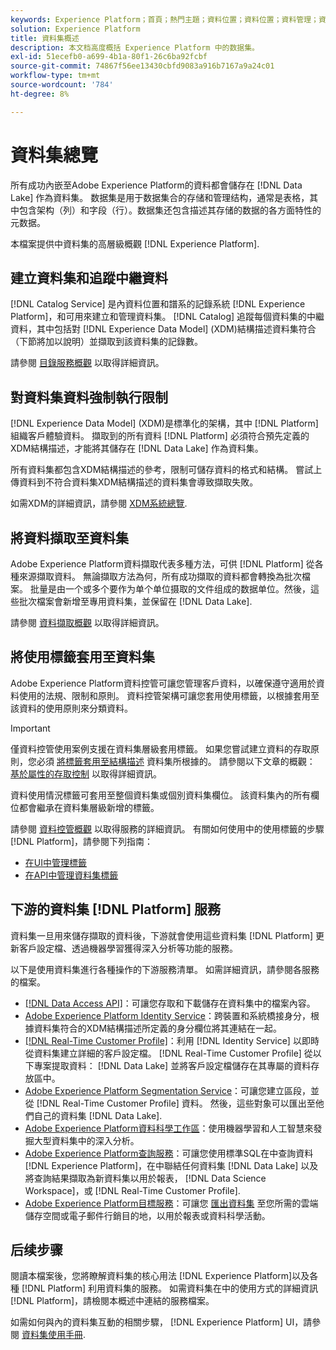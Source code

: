 ```yaml
---
keywords: Experience Platform；首頁；熱門主題；資料位置；資料位置；資料管理；資料管理；譜系；譜系；資料型別；資料型別；資料型別；資料型別
solution: Experience Platform
title: 資料集概述
description: 本文档高度概括 Experience Platform 中的数据集。
exl-id: 51ecefb0-a699-4b1a-80f1-26c6ba92fcbf
source-git-commit: 74867f56ee13430cbfd9083a916b7167a9a24c01
workflow-type: tm+mt
source-wordcount: '784'
ht-degree: 8%

---
```


# 資料集總覽

所有成功內嵌至Adobe Experience Platform的資料都會儲存在 [!DNL Data Lake] 作為資料集。 数据集是用于数据集合的存储和管理结构，通常是表格，其中包含架构（列）和字段（行）。数据集还包含描述其存储的数据的各方面特性的元数据。

本檔案提供中資料集的高層級概觀 [!DNL Experience Platform].

## 建立資料集和追蹤中繼資料

[!DNL Catalog Service] 是內資料位置和譜系的記錄系統 [!DNL Experience Platform]，和可用來建立和管理資料集。 [!DNL Catalog] 追蹤每個資料集的中繼資料，其中包括對 [!DNL Experience Data Model] (XDM)結構描述資料集符合（下節將加以說明）並擷取到該資料集的記錄數。

請參閱 [目錄服務概觀](../home.md) 以取得詳細資訊。

## 對資料集資料強制執行限制

[!DNL Experience Data Model] (XDM)是標準化的架構，其中 [!DNL Platform] 組織客戶體驗資料。 擷取到的所有資料 [!DNL Platform] 必須符合預先定義的XDM結構描述，才能將其儲存在 [!DNL Data Lake] 作為資料集。

所有資料集都包含XDM結構描述的參考，限制可儲存資料的格式和結構。 嘗試上傳資料到不符合資料集XDM結構描述的資料集會導致擷取失敗。

如需XDM的詳細資訊，請參閱 [XDM系統總覽](../../xdm/home.md).

## 將資料擷取至資料集

Adobe Experience Platform資料擷取代表多種方法，可供 [!DNL Platform] 從各種來源擷取資料。 無論擷取方法為何，所有成功擷取的資料都會轉換為批次檔案。 批量是由一个或多个要作为单个单位摄取的文件组成的数据单位。然後，這些批次檔案會新增至專用資料集，並保留在 [!DNL Data Lake].

請參閱 [資料擷取概觀](../../ingestion/home.md) 以取得詳細資訊。

## 將使用標籤套用至資料集

Adobe Experience Platform資料控管可讓您管理客戶資料，以確保遵守適用於資料使用的法規、限制和原則。 資料控管架構可讓您套用使用標籤，以根據套用至該資料的使用原則來分類資料。

>[!IMPORTANT]
>
>僅資料控管使用案例支援在資料集層級套用標籤。 如果您嘗試建立資料的存取原則，您必須 [將標籤套用至結構描述](../../xdm/tutorials/labels.md) 資料集所根據的。 請參閱以下文章的概觀： [基於屬性的存取控制](../../access-control/abac/overview.md) 以取得詳細資訊。

資料使用情況標籤可套用至整個資料集或個別資料集欄位。 該資料集內的所有欄位都會繼承在資料集層級新增的標籤。

請參閱 [資料控管概觀](../../data-governance/home.md) 以取得服務的詳細資訊。 有關如何使用中的使用標籤的步驟 [!DNL Platform]，請參閱下列指南：

* [在UI中管理標籤](../../data-governance/labels/user-guide.md)
* [在API中管理資料集標籤](../../data-governance/labels/dataset-api.md)

## 下游的資料集 [!DNL Platform] 服務

資料集一旦用來儲存擷取的資料後，下游就會使用這些資料集 [!DNL Platform] 更新客戶設定檔、透過機器學習獲得深入分析等功能的服務。

以下是使用資料集進行各種操作的下游服務清單。 如需詳細資訊，請參閱各服務的檔案。

* [[!DNL Data Access API]](../../data-access/home.md)：可讓您存取和下載儲存在資料集中的檔案內容。
* [Adobe Experience Platform Identity Service](../../identity-service/home.md)：跨裝置和系統橋接身分，根據資料集符合的XDM結構描述所定義的身分欄位將其連結在一起。
* [[!DNL Real-Time Customer Profile]](../../profile/home.md)：利用 [!DNL Identity Service] 以即時從資料集建立詳細的客戶設定檔。 [!DNL Real-Time Customer Profile] 從以下專案提取資料： [!DNL Data Lake] 並將客戶設定檔儲存在其專屬的資料存放區中。
* [Adobe Experience Platform Segmentation Service](../../segmentation/home.md)：可讓您建立區段，並從 [!DNL Real-Time Customer Profile] 資料。 然後，這些對象可以匯出至他們自己的資料集 [!DNL Data Lake].
* [Adobe Experience Platform資料科學工作區](../../data-science-workspace/home.md)：使用機器學習和人工智慧來發掘大型資料集中的深入分析。
* [Adobe Experience Platform查詢服務](../../query-service/home.md)：可讓您使用標準SQL在中查詢資料 [!DNL Experience Platform]，在中聯結任何資料集 [!DNL Data Lake] 以及將查詢結果擷取為新資料集以用於報表， [!DNL Data Science Workspace]，或 [!DNL Real-Time Customer Profile].
* [Adobe Experience Platform目標服務](../../destinations/home.md)：可讓您 [匯出資料集](/help/destinations/ui/export-datasets.md) 至您所需的雲端儲存空間或電子郵件行銷目的地，以用於報表或資料科學活動。

## 后续步骤

閱讀本檔案後，您將瞭解資料集的核心用法 [!DNL Experience Platform]以及各種 [!DNL Platform] 利用資料集的服務。 如需資料集在中的使用方式的詳細資訊 [!DNL Platform]，請檢閱本概述中連結的服務檔案。

如需如何與內的資料集互動的相關步驟， [!DNL Experience Platform] UI，請參閱 [資料集使用手冊](user-guide.md).
